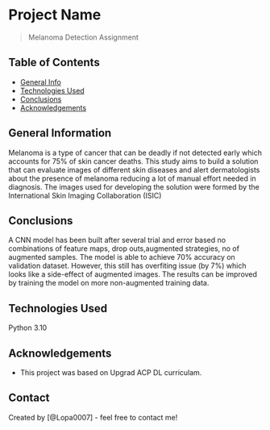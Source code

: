 # Project Name
> Melanoma Detection Assignment


## Table of Contents
* [General Info](#general-information)
* [Technologies Used](#technologies-used)
* [Conclusions](#conclusions)
* [Acknowledgements](#acknowledgements)


## General Information
Melanoma is a type of cancer that can be deadly if not detected early which accounts for 75% of skin cancer deaths. This study aims to build a solution that can evaluate images of different skin diseases and alert dermatologists about the presence of melanoma reducing a lot of manual effort needed in diagnosis. The images used for developing the solution were formed by the International Skin Imaging Collaboration (ISIC)



## Conclusions

A CNN model has been built after several trial and error based no combinations of feature maps, drop outs,augmented strategies, no of augmented samples. The model is able to achieve 70% accuracy on validation dataset. However, this still has overfiting issue (by 7%) which looks like a side-effect of augmented images. The results can be improved by training the model on more non-augmented training data.


## Technologies Used
Python 3.10


## Acknowledgements
- This project was based on Upgrad ACP DL curriculam.


## Contact
Created by [@Lopa0007] - feel free to contact me!


